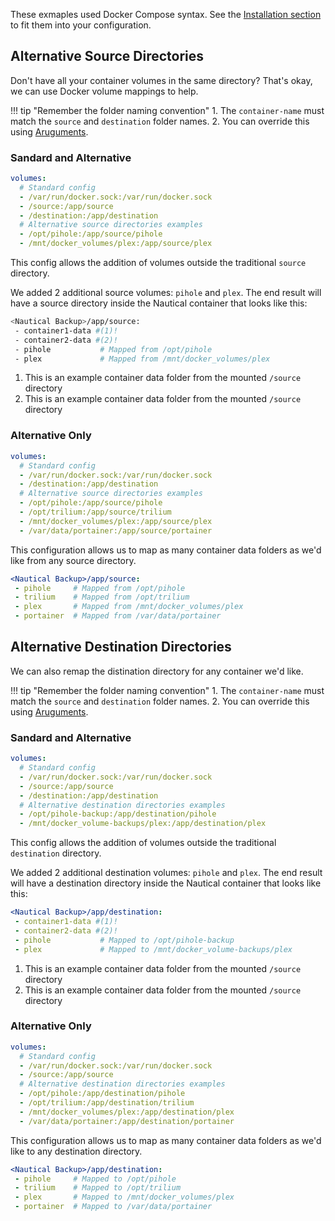 These exmaples used Docker Compose syntax. See the [Installation section](../installation.md#docker-compose-example) to fit them into your configuration.

## Alternative Source Directories
Don't have all your container volumes in the same directory? That's okay, we can use Docker volume mappings to help.

!!! tip "Remember the folder naming convention"
    1. The `container-name` must match the `source` and `destination` folder names.
    2. You can override this using [Aruguments](../arguments.md#override-source-directory).

### Sandard and Alternative
```yaml
volumes:
  # Standard config
  - /var/run/docker.sock:/var/run/docker.sock
  - /source:/app/source
  - /destination:/app/destination
  # Alternative source directories examples
  - /opt/pihole:/app/source/pihole
  - /mnt/docker_volumes/plex:/app/source/plex
```

This config allows the addition of volumes outside the traditional `source` directory.

We added 2 additional source volumes: `pihole` and `plex`. The end result will have a source directory inside the Nautical container that looks like this:

```bash
<Nautical Backup>/app/source:
 - container1-data #(1)!
 - container2-data #(2)!
 - pihole           # Mapped from /opt/pihole
 - plex             # Mapped from /mnt/docker_volumes/plex
```

1. This is an example container data folder from the mounted `/source` directory
2. This is an example container data folder from the mounted `/source` directory

### Alternative Only
```yaml
volumes:
  # Standard config
  - /var/run/docker.sock:/var/run/docker.sock
  - /destination:/app/destination
  # Alternative source directories examples
  - /opt/pihole:/app/source/pihole
  - /opt/trilium:/app/source/trilium
  - /mnt/docker_volumes/plex:/app/source/plex
  - /var/data/portainer:/app/source/portainer
```
This configuration allows us to map as many container data folders as we'd like from any source directory.
```yaml
<Nautical Backup>/app/source:
 - pihole     # Mapped from /opt/pihole
 - trilium    # Mapped from /opt/trilium
 - plex       # Mapped from /mnt/docker_volumes/plex
 - portainer  # Mapped from /var/data/portainer
```

## Alternative Destination Directories
We can also remap the distination directory for any container we'd like.

!!! tip "Remember the folder naming convention"
    1. The `container-name` must match the `source` and `destination` folder names.
    2. You can override this using [Aruguments](../arguments.md#override-destination-directory).

### Sandard and Alternative
```yaml
volumes:
  # Standard config
  - /var/run/docker.sock:/var/run/docker.sock
  - /source:/app/source
  - /destination:/app/destination
  # Alternative destination directories examples
  - /opt/pihole-backup:/app/destination/pihole
  - /mnt/docker_volume-backups/plex:/app/destination/plex
```

This config allows the addition of volumes outside the traditional `destination` directory.

We added 2 additional destination volumes: `pihole` and `plex`. The end result will have a destination directory inside the Nautical container that looks like this:

```yaml
<Nautical Backup>/app/destination:
 - container1-data #(1)!
 - container2-data #(2)!
 - pihole           # Mapped to /opt/pihole-backup
 - plex             # Mapped to /mnt/docker_volume-backups/plex
```

1. This is an example container data folder from the mounted `/source` directory
2. This is an example container data folder from the mounted `/source` directory

### Alternative Only
```yaml
volumes:
  # Standard config
  - /var/run/docker.sock:/var/run/docker.sock
  - /source:/app/source
  # Alternative destination directories examples
  - /opt/pihole:/app/destination/pihole
  - /opt/trilium:/app/destination/trilium
  - /mnt/docker_volumes/plex:/app/destination/plex
  - /var/data/portainer:/app/destination/portainer
```
This configuration allows us to map as many container data folders as we'd like to any destination directory.
```yaml
<Nautical Backup>/app/destination:
 - pihole     # Mapped to /opt/pihole
 - trilium    # Mapped to /opt/trilium
 - plex       # Mapped to /mnt/docker_volumes/plex
 - portainer  # Mapped to /var/data/portainer
```